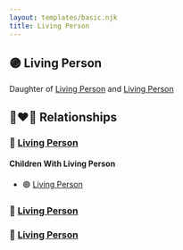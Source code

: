 ```yaml
---
layout: templates/basic.njk
title: Living Person
---
```

## 🟣 Living Person

Daughter of [Living Person](/people/8/84637541) and [Living Person](/people/9/91180844)

## 👩‍❤️‍👨 Relationships

### 🔵 [Living Person](/people/9/90269553)

#### Children With Living Person
* 🟣 [Living Person](/people/1/11070342)
### 🔵 [Living Person](/people/9/91568782)

### 🔵 [Living Person](/people/4/43219308)
